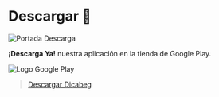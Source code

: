# Descargar :tada:

<img class="portada" :src="$withBase('/img/portada_descarga.jpg')" alt="Portada Descarga" />

**¡Descarga Ya!** nuestra aplicación en la tienda de Google Play.

![Logo Google Play]()

> [Descargar Dicabeg]()